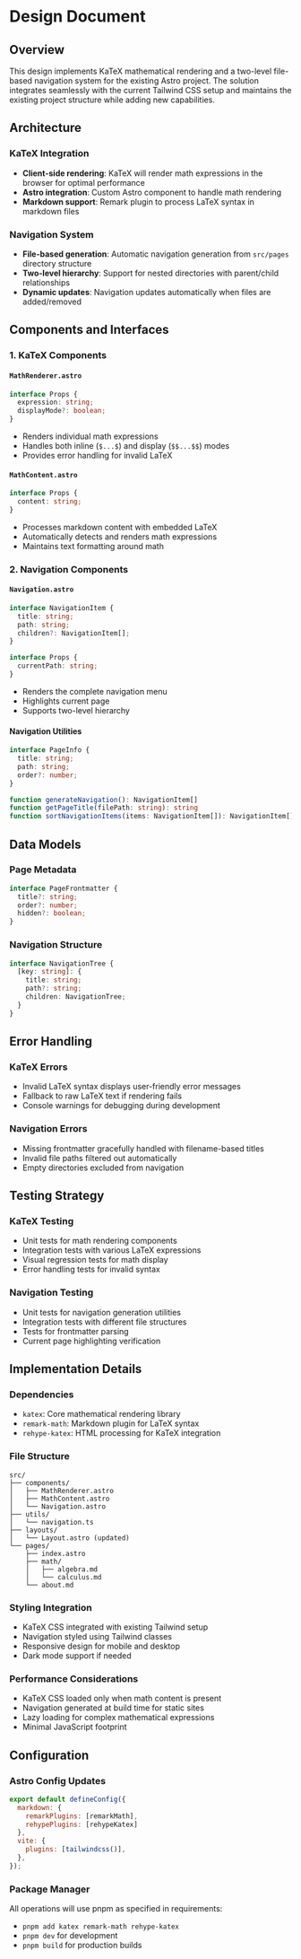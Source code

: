 # Design Document

## Overview

This design implements KaTeX mathematical rendering and a two-level file-based navigation system for the existing Astro project. The solution integrates seamlessly with the current Tailwind CSS setup and maintains the existing project structure while adding new capabilities.

## Architecture

### KaTeX Integration
- **Client-side rendering**: KaTeX will render math expressions in the browser for optimal performance
- **Astro integration**: Custom Astro component to handle math rendering
- **Markdown support**: Remark plugin to process LaTeX syntax in markdown files

### Navigation System
- **File-based generation**: Automatic navigation generation from `src/pages` directory structure
- **Two-level hierarchy**: Support for nested directories with parent/child relationships
- **Dynamic updates**: Navigation updates automatically when files are added/removed

## Components and Interfaces

### 1. KaTeX Components

#### `MathRenderer.astro`
```typescript
interface Props {
  expression: string;
  displayMode?: boolean;
}
```
- Renders individual math expressions
- Handles both inline (`$...$`) and display (`$$...$$`) modes
- Provides error handling for invalid LaTeX

#### `MathContent.astro`
```typescript
interface Props {
  content: string;
}
```
- Processes markdown content with embedded LaTeX
- Automatically detects and renders math expressions
- Maintains text formatting around math

### 2. Navigation Components

#### `Navigation.astro`
```typescript
interface NavigationItem {
  title: string;
  path: string;
  children?: NavigationItem[];
}

interface Props {
  currentPath: string;
}
```
- Renders the complete navigation menu
- Highlights current page
- Supports two-level hierarchy

#### Navigation Utilities
```typescript
interface PageInfo {
  title: string;
  path: string;
  order?: number;
}

function generateNavigation(): NavigationItem[]
function getPageTitle(filePath: string): string
function sortNavigationItems(items: NavigationItem[]): NavigationItem[]
```

## Data Models

### Page Metadata
```typescript
interface PageFrontmatter {
  title?: string;
  order?: number;
  hidden?: boolean;
}
```

### Navigation Structure
```typescript
interface NavigationTree {
  [key: string]: {
    title: string;
    path?: string;
    children: NavigationTree;
  }
}
```

## Error Handling

### KaTeX Errors
- Invalid LaTeX syntax displays user-friendly error messages
- Fallback to raw LaTeX text if rendering fails
- Console warnings for debugging during development

### Navigation Errors
- Missing frontmatter gracefully handled with filename-based titles
- Invalid file paths filtered out automatically
- Empty directories excluded from navigation

## Testing Strategy

### KaTeX Testing
- Unit tests for math rendering components
- Integration tests with various LaTeX expressions
- Visual regression tests for math display
- Error handling tests for invalid syntax

### Navigation Testing
- Unit tests for navigation generation utilities
- Integration tests with different file structures
- Tests for frontmatter parsing
- Current page highlighting verification

## Implementation Details

### Dependencies
- `katex`: Core mathematical rendering library
- `remark-math`: Markdown plugin for LaTeX syntax
- `rehype-katex`: HTML processing for KaTeX integration

### File Structure
```
src/
├── components/
│   ├── MathRenderer.astro
│   ├── MathContent.astro
│   └── Navigation.astro
├── utils/
│   └── navigation.ts
├── layouts/
│   └── Layout.astro (updated)
└── pages/
    ├── index.astro
    ├── math/
    │   ├── algebra.md
    │   └── calculus.md
    └── about.md
```

### Styling Integration
- KaTeX CSS integrated with existing Tailwind setup
- Navigation styled using Tailwind classes
- Responsive design for mobile and desktop
- Dark mode support if needed

### Performance Considerations
- KaTeX CSS loaded only when math content is present
- Navigation generated at build time for static sites
- Lazy loading for complex mathematical expressions
- Minimal JavaScript footprint

## Configuration

### Astro Config Updates
```javascript
export default defineConfig({
  markdown: {
    remarkPlugins: [remarkMath],
    rehypePlugins: [rehypeKatex]
  },
  vite: {
    plugins: [tailwindcss()],
  },
});
```

### Package Manager
All operations will use pnpm as specified in requirements:
- `pnpm add katex remark-math rehype-katex`
- `pnpm dev` for development
- `pnpm build` for production builds